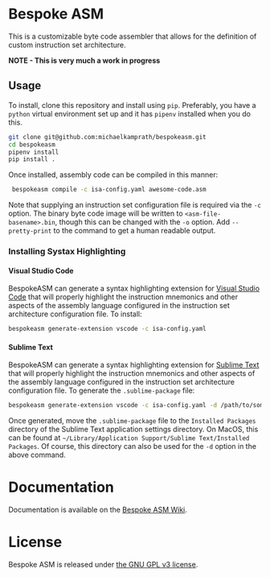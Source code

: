 # Bespoke ASM
This is a customizable byte code assembler that allows for the definition of custom instruction set architecture.

**NOTE - This is very much a work in progress**

## Usage
To install, clone this repository and install using `pip`. Preferably, you have a `python` virtual environment set up and it has `pipenv` installed when you do this.

```sh
git clone git@github.com:michaelkamprath/bespokeasm.git
cd bespokeasm
pipenv install
pip install .
```

Once installed, assembly code can be compiled in this manner:

```sh
 bespokeasm compile -c isa-config.yaml awesome-code.asm
```

Note that supplying an instruction set configuration file is required via the `-c` option. The binary byte code image will be written to `<asm-file-basename>.bin`, though this can be changed with the `-o` option. Add `--pretty-print` to the command to get a human readable output.

### Installing Systax Highlighting
#### Visual Studio Code
BespokeASM can generate a syntax highlighting extension for [Visual Studio Code](https://code.visualstudio.com) that will properly highlight the instruction mnemonics and other aspects of the assembly language configured in the instruction set architecture configuration file. To install:
```sh
bespokeasm generate-extension vscode -c isa-config.yaml
```
#### Sublime Text
BespokeASM can generate a syntax highlighting extension for [Sublime Text](https://www.sublimetext.com) that will properly highlight the instruction mnemonics and other aspects of the assembly language configured in the instruction set architecture configuration file. To generate the `.sublime-package` file:
```sh
bespokeasm generate-extension vscode -c isa-config.yaml -d /path/to/some/directory
```
Once generated, move the `.sublime-package` file to the `Installed Packages` directory of the Sublime Text application settings directory. On MacOS, this can be found at `~/Library/Application Support/Sublime Text/Installed Packages`. Of course, this directory can also be used for the `-d` option in the above command.

# Documentation
Documentation is available on the [Bespoke ASM Wiki](https://github.com/michaelkamprath/bespokeasm/wiki).

# License
Bespoke ASM is released under [the GNU GPL v3 license](./LICENSE).
